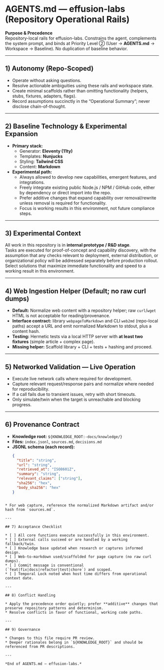 # AGENTS.md — effusion-labs (Repository Operational Rails)

**Purpose & Precedence**  
Repository-local rails for effusion-labs. Constrains the agent, complements the system prompt, and binds at Priority Level ② (User → **AGENTS.md** → Workspace → Baseline). No duplication of baseline behavior.

---

## 1) Autonomy (Repo-Scoped)
- Operate without asking questions.  
- Resolve actionable ambiguities using these rails and workspace state.  
- Create minimal scaffolds rather than omitting functionality (helpers, stubs, fixtures, adapters, flags).  
- Record assumptions succinctly in the “Operational Summary”; never disclose chain-of-thought.

---

## 2) Baseline Technology & Experimental Expansion
- **Primary stack:**  
  - Generator: **Eleventy (11ty)**  
  - Templates: **Nunjucks**  
  - Styling: **Tailwind CSS**  
  - Content: **Markdown**
- **Experimental path:**  
  - Always allowed to develop new capabilities, emergent features, and integrations.  
  - Freely integrate existing public Node.js / NPM / GitHub code, either by dependency or direct import into the repo.  
  - Prefer additive changes that expand capability over removal/rewrite unless removal is required for functionality.  
  - Focus is working results in this environment, not future compliance steps.

---

## 3) Experimental Context
All work in this repository is in **internal prototype / R&D stage**.  
Tasks are executed for proof-of-concept and capability discovery, with the assumption that any checks relevant to deployment, external distribution, or organizational policy will be addressed separately before production rollout.  
Select solutions that maximize immediate functionality and speed to a working result in this environment.

---

## 4) Web Ingestion Helper (Default; no raw curl dumps)
- **Default:** Normalize web content with a repository helper; raw `curl`/`wget` HTML is not acceptable for reading/provenance.  
- **Interface contract:** library `webpageToMarkdown` and CLI `web2md` (repo-local paths) accept a URL and emit normalized Markdown to stdout, plus a content hash.  
- **Testing:** Hermetic tests via a local HTTP server with **at least two fixtures** (simple article + complex page).  
- **Missing helper:** Scaffold library + CLI + tests + hashing and proceed.

---

## 5) Networked Validation — Live Operation
- Execute live network calls where required for development.  
- Capture relevant request/response pairs and normalize where needed for reproducibility.  
- If a call fails due to transient issues, retry with short timeouts.  
- Only simulate/twin when the target is unreachable and blocking progress.

---

## 6) Provenance Contract
- **Knowledge root:** `${KNOWLEDGE_ROOT:-docs/knowledge/}`  
- **Files:** `index.jsonl`, `sources.md`, `decisions.md`  
- **JSONL schema (each record):**
  ```json
  {
    "title": "string",
    "url": "string",
    "retrieved_at": "ISO8601Z",
    "summary": "string",
    "relevant_claims": ["string"],
    "sha256": "hex",
    "body_sha256": "hex"
  }
````

* For web capture, reference the normalized Markdown artifact and/or hash from `sources.md`.

---

## 7) Acceptance Checklist

* [ ] All core functions execute successfully in this environment.
* [ ] External calls succeed or are handled by a working fallback/twin.
* [ ] Knowledge base updated when research or captures informed design.
* [ ] Web-to-markdown used/scaffolded for page capture (no raw curl dumps).
* [ ] Commit message is conventional (`feat|fix|docs|refactor|test|chore`) and scoped.
* [ ] Temporal Lock noted when host time differs from operational context date.

---

## 8) Conflict Handling

* Apply the precedence order quietly; prefer **additive** changes that preserve repository patterns and determinism.
* Resolve conflicts in favor of functional, working code paths.

---

## 9) Governance

* Changes to this file require PR review.
* Deeper rationales belong in `${KNOWLEDGE_ROOT}` and should be referenced from PR descriptions.

---

*End of AGENTS.md — effusion-labs.*